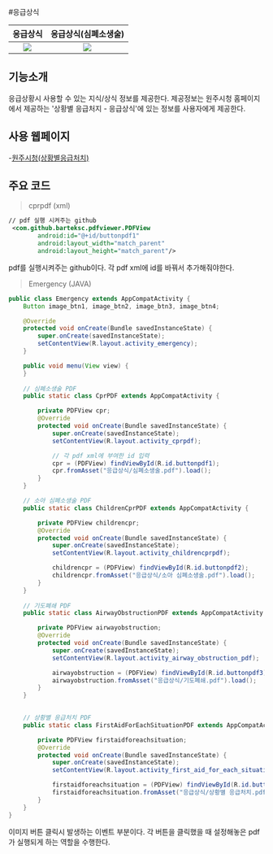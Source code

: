 #응급상식

응급상식             |  응급상식(심폐소생술)  | 
:-------------------------:|:-------------------------:
![](https://user-images.githubusercontent.com/58100710/145129311-e7361e16-c4ad-4890-88e8-34d6ad5a69e5.png)  |  ![](https://user-images.githubusercontent.com/58100710/145129318-b778e354-7e96-4575-9e41-b698d0acad36.png)

## 기능소개
응급상황시 사용할 수 있는 지식/상식 정보를 제공한다.
제공정보는 원주시청 홈페이지에서 제공하는 '상황별 응급처지 - 응급상식'에 있는 정보를 사용자에게 제공한다.

## 사용 웹페이지
-[원주시청(상황별응급처치)](https://www.wonju.go.kr/health/contents.do?key=1690&)

## 주요 코드
> cprpdf (xml)
```xml
// pdf 실행 시켜주는 github
 <com.github.barteksc.pdfviewer.PDFView
        android:id="@+id/buttonpdf1"
        android:layout_width="match_parent"
        android:layout_height="match_parent"/>
```
pdf를 실행시켜주는 github이다. 각 pdf xml에 id를 바꿔서 추가해줘야한다.

> Emergency (JAVA)
```java
public class Emergency extends AppCompatActivity {
    Button image_btn1, image_btn2, image_btn3, image_btn4;

    @Override
    protected void onCreate(Bundle savedInstanceState) {
        super.onCreate(savedInstanceState);
        setContentView(R.layout.activity_emergency);
    }

    public void menu(View view) {
    }
    
    // 심폐소생술 PDF 
    public static class CprPDF extends AppCompatActivity {

        private PDFView cpr;
        @Override
        protected void onCreate(Bundle savedInstanceState) {
            super.onCreate(savedInstanceState);
            setContentView(R.layout.activity_cprpdf);

            // 각 pdf xml에 부여한 id 입력
            cpr = (PDFView) findViewById(R.id.buttonpdf1);
            cpr.fromAsset("응급상식/심폐소생술.pdf").load();
        }
    }

    // 소아 심폐소생술 PDF
    public static class ChildrenCprPDF extends AppCompatActivity {

        private PDFView childrencpr;
        @Override
        protected void onCreate(Bundle savedInstanceState) {
            super.onCreate(savedInstanceState);
            setContentView(R.layout.activity_childrencprpdf);

            childrencpr = (PDFView) findViewById(R.id.buttonpdf2);
            childrencpr.fromAsset("응급상식/소아 심폐소생술.pdf").load();
        }
    }
    
    // 기도폐쇄 PDF
    public static class AirwayObstructionPDF extends AppCompatActivity {

        private PDFView airwayobstruction;
        @Override
        protected void onCreate(Bundle savedInstanceState) {
            super.onCreate(savedInstanceState);
            setContentView(R.layout.activity_airway_obstruction_pdf);

            airwayobstruction = (PDFView) findViewById(R.id.buttonpdf3);
            airwayobstruction.fromAsset("응급상식/기도폐쇄.pdf").load();
        }
    }

  
    // 상황별 응급처치 PDF
    public static class FirstAidForEachSituationPDF extends AppCompatActivity {

        private PDFView firstaidforeachsituation;
        @Override
        protected void onCreate(Bundle savedInstanceState) {
            super.onCreate(savedInstanceState);
            setContentView(R.layout.activity_first_aid_for_each_situation_pdf);

            firstaidforeachsituation = (PDFView) findViewById(R.id.buttonpdf4);
            firstaidforeachsituation.fromAsset("응급상식/상황별 응급처치.pdf").load();
        }
    }
}
```
이미지 버튼 클릭시 발생하는 이벤트 부분이다. 각 버튼을 클릭했을 때 설정해놓은 pdf가 실행되게 하는 역할을 수행한다.


